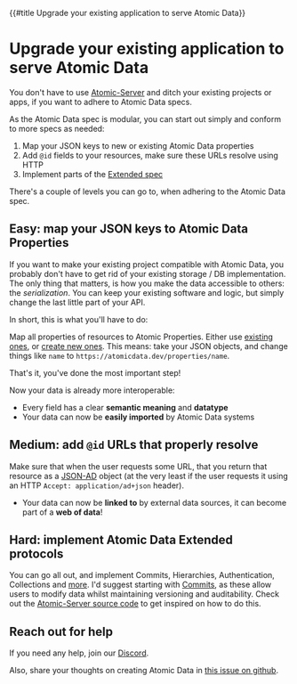 {{#title Upgrade your existing application to serve Atomic Data}}
# Upgrade your existing application to serve Atomic Data

You don't have to use [Atomic-Server](https://crates.io/crates/atomic-server) and ditch your existing projects or apps, if you want to adhere to Atomic Data specs.

As the Atomic Data spec is modular, you can start out simply and conform to more specs as needed:

1. Map your JSON keys to new or existing Atomic Data properties
2. Add `@id` fields to your resources, make sure these URLs resolve using HTTP
3. Implement parts of the [Extended spec](../extended.md)

There's a couple of levels you can go to, when adhering to the Atomic Data spec.

## Easy: map your JSON keys to Atomic Data Properties

If you want to make your existing project compatible with Atomic Data, you probably don't have to get rid of your existing storage / DB implementation.
The only thing that matters, is how you make the data accessible to others: the _serialization_.
You can keep your existing software and logic, but simply change the last little part of your API.

In short, this is what you'll have to do:

Map all properties of resources to Atomic Properties.
Either use [existing ones](https://atomicdata.dev/properties), or [create new ones](https://atomicdata.dev/app/new?classSubject=https%3A%2F%2Fatomicdata.dev%2Fclasses%2FProperty&parent=https%3A%2F%2Fatomicdata.dev%2Fagents%2F8S2U%2FviqkaAQVzUisaolrpX6hx%2FG%2FL3e2MTjWA83Rxk%3D&newSubject=https%3A%2F%2Fatomicdata.dev%2Fproperty%2Fsu98ox6tvkh).
This means: take your JSON objects, and change things like `name` to `https://atomicdata.dev/properties/name`.

That's it, you've done the most important step!

Now your data is already more interoperable:

- Every field has a clear **semantic meaning** and **datatype**
- Your data can now be **easily imported** by Atomic Data systems

## Medium: add `@id` URLs that properly resolve

Make sure that when the user requests some URL, that you return that resource as a [JSON-AD](../core/json-ad.md) object (at the very least if the user requests it using an HTTP `Accept: application/ad+json` header).

- Your data can now be **linked to** by external data sources, it can become part of a **web of data**!

## Hard: implement Atomic Data Extended protocols

You can go all out, and implement Commits, Hierarchies, Authentication, Collections and [more](https://docs.atomicdata.dev/extended.html).
I'd suggest starting with [Commits](../commits/intro.md), as these allow users to modify data whilst maintaining versioning and auditability.
Check out the [Atomic-Server source code](https://github.com/joepio/atomic-data-rust/tree/master/server) to get inspired on how to do this.

## Reach out for help

If you need any help, join our [Discord](https://discord.gg/a72Rv2P).

Also, share your thoughts on creating Atomic Data in [this issue on github](https://github.com/ontola/atomic-data-docs/issues/95).
